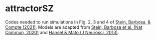 # attractorSZ

Codes needed to run simulations in Fig. 2, 3 and 4 of [Stein, Barbosa, & Compte (2021)](https://psyarxiv.com/qv6fu/).
Models are adapted from [Stein, Barbosa et al. (Nat Commun, 2020)](https://www.nature.com/articles/s41467-020-18033-3) and [Hansel & Mato (J Neurosci, 2013)](https://www.jneurosci.org/content/33/1/133.short).
